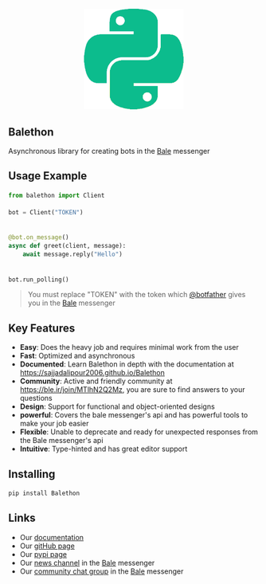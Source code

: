 <p align="center">
  <img src="logo.png" width="200" alt="Balethon">
</p>

## Balethon

Asynchronous library for creating bots in the [Bale](https://www.bale.ai) messenger

## Usage Example

```python
from balethon import Client

bot = Client("TOKEN")


@bot.on_message()
async def greet(client, message):
    await message.reply("Hello")


bot.run_polling()
```

> You must replace "TOKEN" with the token which [@botfather](https://ble.ir/botfather) gives you in the [Bale](https://www.bale.ai) messenger

## Key Features

- **Easy**: Does the heavy job and requires minimal work from the user
- **Fast**: Optimized and asynchronous
- **Documented**: Learn Balethon in depth with the documentation at https://sajjadalipour2006.github.io/Balethon
- **Community**: Active and friendly community at https://ble.ir/join/MTlhN2Q2Mz, you are sure to find answers to your questions
- **Design**: Support for functional and object-oriented designs
- **powerful**: Covers the bale messenger's api and has powerful tools to make your job easier
- **Flexible**: Unable to deprecate and ready for unexpected responses from the Bale messenger's api
- **Intuitive**: Type-hinted and has great editor support

## Installing

```bash
pip install Balethon
```

## Links

- Our [documentation](https://sajjadalipour2006.github.io/Balethon)
- Our [gitHub page](https://github.com/SajjadAlipour2006/Balethon)
- Our [pypi page](https://pypi.org/project/Balethon)
- Our [news channel](https://ble.ir/balethon) in the [Bale](https://www.bale.ai) messenger
- Our [community chat group](https://ble.ir/join/MTlhN2Q2Mz) in the [Bale](https://www.bale.ai) messenger